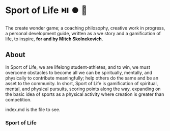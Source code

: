 # Sport of Life :play_or_pause_button: :record_button: :repeat:
The create wonder game; a coaching philosophy, creative work in progress, a personal development guide, written as a we story and a gamification of life, to inspire, **for and by Mitch Skolnekovich**.

## About
In Sport of Life, we are lifelong student-athletes, and to win, we must overcome obstacles to become all we can be spiritually, mentally, and physically to contribute meaningfully; help others do the same and be an asset to the community. In short, Sport of Life is gamification of spiritual, mental, and physical pursuits, scoring points along the way, expanding on the basic idea of sports as a physical activity where creation is greater than competition.

index.md is the file to see.

### Sport of Life
